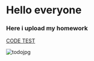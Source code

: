 # Hello everyone

### Here i upload my homework

[CODE TEST](https://urbieeee.github.io/To-Do-List/)

![todojpg](https://collegeinfogeek.com/wp-content/uploads/2019/05/best-to-list-apps-featured-image.jpg)
